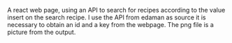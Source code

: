 A react web page, using an API to search for recipes according to the value insert on the search recipe.
I use the API from edaman as source it is necessary to obtain an id and a key from the webpage.
The png file is a picture from the output.